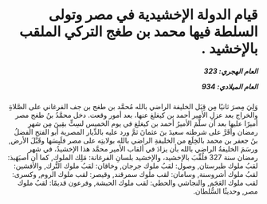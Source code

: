<h1 dir="rtl">قيام الدولة الإخشيدية في مصر وتولى السلطة فيها محمد بن طغج التركي الملقب بالإخشيد .</h1>

<h5 dir="rtl">العام الهجري:  323

العام الميلادي: 934

</h5>

<p dir="rtl">وَلِيَ مِصرَ ثانيًا مِن قِبَل الخليفة الراضي بالله مُحمَّد بن طغج بن جف الفرغاني على الصَّلاةِ والخراج بعد عزلِ الأمير أحمد بن كيغلغ عنها، بعد أمور وقعت. دخل محمَّدُ بنُ طغج مصر أميرًا عليها بعد أن سلَّمَ الأميرُ أحمد بن كيغلغ في يوم الخميس لسِتٍّ بقِينَ مِن شهرِ رمضان وأقَرَّ على شرطته سعيدَ بنَ عثمانَ ثمَّ ورد عليه بالدِّيار المصرية أبو الفتح الفضلُ بنُ جعفر بن محمد بالخِلَع من الخليفةِ الراضي بالله بولايتِه على مصر فلَبِسَها وقَبَّلَ الأرض, ورسَمَ الخليفةُ الراضي بالله بأن يزادَ في ألقاب الأمير محمَّد هذا الإخشيدُ، في شهر رمضان سنة 327 فلُقِّبَ بالإخشيد، والإخشيد بلسانِ الفرغانة: مَلِك الملوك, كما أن أصبَهَبذ: لقبُ ملوك طبرستان, وصول: لقبُ ملوك جرجان, وخاقان: لقبُ ملوك التُّرك, والأفشين: لقبُ ملوك أشروسنة, وسامان: لقب ملوك سمرقند, وقيصر: لقب ملوك الروم, وكسرى: لقب ملوك العَجَم, والنجاشي والحطي: لقب ملوك الحبشة, وفرعون قديمًا: لقبُ ملوك مصر, وحديثًا السُّلطان.</p></br>

